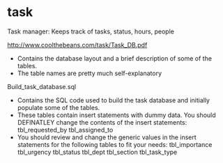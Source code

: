task
====

Task manager: Keeps track of tasks, status, hours, people


http://www.coolthebeans.com/task/Task_DB.pdf
- Contains the database layout and a brief description of some of the tables.
- The table names are pretty much self-explanatory

Build_task_database.sql 
- Contains the SQL code used to build the task database and initially populate some of the tables.
- These tables contain insert statements with dummy data. You should DEFINATLEY change the contents of the insert statements:
		tbl_requested_by
		tbl_assigned_to
- You should review and change the generic values in the insert statements for the following tables to fit your needs:
		tbl_importance
		tbl_urgency
		tbl_status
		tbl_dept
		tbl_section
		tbl_task_type

